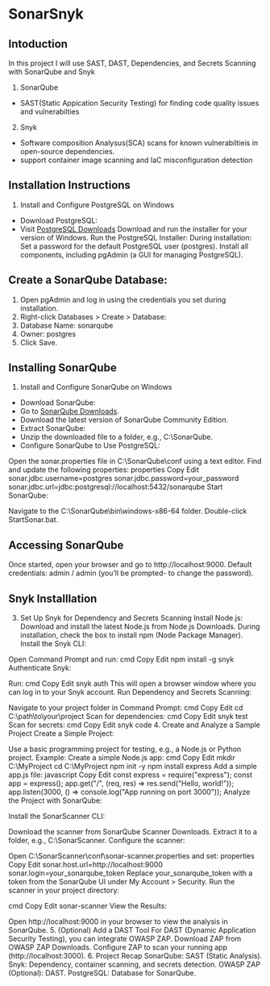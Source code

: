 # SonarSnyk
## Intoduction

In this project I will use SAST, DAST, Dependencies, and Secrets Scanning with SonarQube and Snyk

1. SonarQube
- SAST(Static Appication Security Testing) for finding code quality issues and vulnerabilties
2. Snyk
- Software composition Analysus(SCA) scans for known vulnerabiltieis in open-source dependencies.
- support container image scanning and IaC misconfiguration detection


## Installation Instructions

1. Install and Configure PostgreSQL on Windows
- Download PostgreSQL:
- Visit [PostgreSQL Downloads](https://www.postgresql.org/download/windows/)
Download and run the installer for your version of Windows.
Run the PostgreSQL Installer:
During installation:
Set a password for the default PostgreSQL user (postgres).
Install all components, including pgAdmin (a GUI for managing PostgreSQL).



## Create a SonarQube Database:
1. Open pgAdmin and log in using the credentials you set during installation.
2. Right-click Databases > Create > Database:
3. Database Name: sonarqube
4. Owner: postgres
5. Click Save.

## Installing SonarQube
1. Install and Configure SonarQube on Windows
- Download SonarQube:
- Go to [SonarQube Downloads](https://www.sonarsource.com/products/sonarqube/downloads/).
- Download the latest version of SonarQube Community Edition.
- Extract SonarQube:
- Unzip the downloaded file to a folder, e.g., C:\SonarQube.
- Configure SonarQube to Use PostgreSQL:


Open the sonar.properties file in C:\SonarQube\conf using a text editor.
Find and update the following properties:
properties
Copy
Edit
sonar.jdbc.username=postgres
sonar.jdbc.password=your_password
sonar.jdbc.url=jdbc:postgresql://localhost:5432/sonarqube
Start SonarQube:

Navigate to the C:\SonarQube\bin\windows-x86-64 folder.
Double-click StartSonar.bat.

## Accessing SonarQube
Once started, open your browser and go to http://localhost:9000.
Default credentials: admin / admin (you’ll be prompted- to change the password).


## Snyk Installlation
3. Set Up Snyk for Dependency and Secrets Scanning
Install Node.js:
Download and install the latest Node.js from Node.js Downloads.
During installation, check the box to install npm (Node Package Manager).
Install the Snyk CLI:

Open Command Prompt and run:
cmd
Copy
Edit
npm install -g snyk
Authenticate Snyk:

Run:
cmd
Copy
Edit
snyk auth
This will open a browser window where you can log in to your Snyk account.
Run Dependency and Secrets Scanning:

Navigate to your project folder in Command Prompt:
cmd
Copy
Edit
cd C:\path\to\your\project
Scan for dependencies:
cmd
Copy
Edit
snyk test
Scan for secrets:
cmd
Copy
Edit
snyk code
4. Create and Analyze a Sample Project
Create a Simple Project:

Use a basic programming project for testing, e.g., a Node.js or Python project.
Example: Create a simple Node.js app:
cmd
Copy
Edit
mkdir C:\MyProject
cd C:\MyProject
npm init -y
npm install express
Add a simple app.js file:
javascript
Copy
Edit
const express = require("express");
const app = express();
app.get("/", (req, res) => res.send("Hello, world!"));
app.listen(3000, () => console.log("App running on port 3000"));
Analyze the Project with SonarQube:

Install the SonarScanner CLI:

Download the scanner from SonarQube Scanner Downloads.
Extract it to a folder, e.g., C:\SonarScanner.
Configure the scanner:

Open C:\SonarScanner\conf\sonar-scanner.properties and set:
properties
Copy
Edit
sonar.host.url=http://localhost:9000
sonar.login=your_sonarqube_token
Replace your_sonarqube_token with a token from the SonarQube UI under My Account > Security.
Run the scanner in your project directory:

cmd
Copy
Edit
sonar-scanner
View the Results:

Open http://localhost:9000 in your browser to view the analysis in SonarQube.
5. (Optional) Add a DAST Tool
For DAST (Dynamic Application Security Testing), you can integrate OWASP ZAP.
Download ZAP from OWASP ZAP Downloads.
Configure ZAP to scan your running app (http://localhost:3000).
6. Project Recap
SonarQube: SAST (Static Analysis).
Snyk: Dependency, container scanning, and secrets detection.
OWASP ZAP (Optional): DAST.
PostgreSQL: Database for SonarQube.
